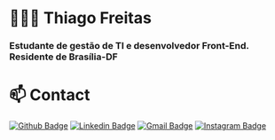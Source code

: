# 👨🏻‍💻 Thiago Freitas

 ### Estudante de gestão de TI e desenvolvedor Front-End. Residente de Brasília-DF

# 📫 Contact
[![Github Badge](https://img.shields.io/badge/-Github-7159c1?style=flat-square&color=black&logo=Github&logoColor=white&link=https://github.com/lucasgdb)](https://github.com/ThiagoFReis)
[![Linkedin Badge](https://img.shields.io/badge/-LinkedIn-7159c1?style=flat-square&logo=Linkedin&logoColor=white&link=https://www.linkedin.com/in/thiago-freitas-b6986a155/)](https://www.linkedin.com/in/thiago-freitas-b6986a155/)
[![Gmail Badge](https://img.shields.io/badge/-Gmail-7159c1?style=flat-square&logo=Gmail&logoColor=white&color=red&link=mailto:thiagofreitas201717@gmail.com)](mailto:thiagofreitas201717@gmail.com)
[![Instagram Badge](https://img.shields.io/badge/-Instagram-7159c1?style=flat-square&color=pink&logo=instagram&logoColor=white&link=https://www.instagram.com/_tfreitas__/)](https://www.instagram.com/_tfreitas__/)
